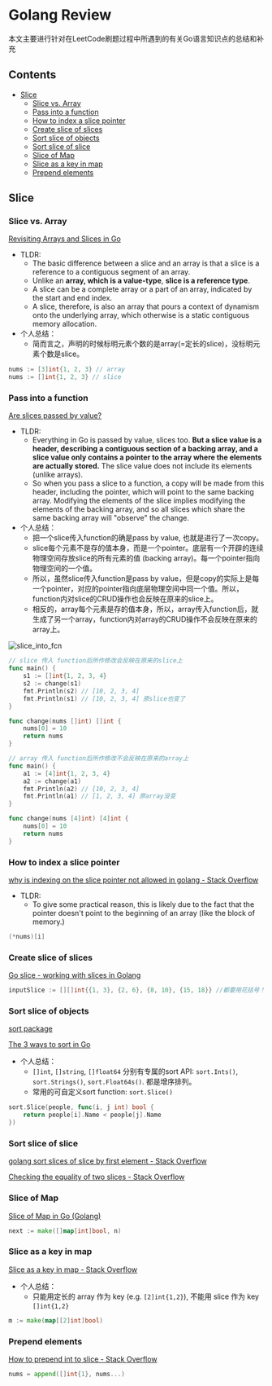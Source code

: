 # Golang Review
本文主要进行针对在LeetCode刷题过程中所遇到的有关Go语言知识点的总结和补充

## Contents
* [Slice](#slice)
    * [Slice vs. Array](#slice-vs-array)
    * [Pass into a function](#pass-into-a-function)
    * [How to index a slice pointer](#how-to-index-a-slice-pointer)
    * [Create slice of slices](#create-slice-of-slices)
    * [Sort slice of objects](#sort-slice-of-objects)
    * [Sort slice of slice](#sort-slice-of-slice)
    * [Slice of Map](#slice-of-map)
    * [Slice as a key in map](#slice-as-a-key-in-map)
    * [Prepend elements](#prepend-elements)


## Slice
### Slice vs. Array
[Revisiting Arrays and Slices in Go](https://www.developer.com/languages/arrays-slices-golang/)
* TLDR:
    * The basic difference between a slice and an array is that a slice is a reference to a contiguous segment of an array. 
    * Unlike an **array, which is a value-type**, **slice is a reference type**. 
    * A slice can be a complete array or a part of an array, indicated by the start and end index.
    * A slice, therefore, is also an array that pours a context of dynamism onto the underlying array, which otherwise is a static contiguous memory allocation.
* 个人总结：
    * 简而言之，声明的时候标明元素个数的是array(=定长的slice)，没标明元素个数是slice。
```go
nums := [3]int{1, 2, 3} // array
nums := []int{1, 2, 3} // slice
```

### Pass into a function

[Are slices passed by value?](https://stackoverflow.com/questions/39993688/are-slices-passed-by-value)
* TLDR:
    * Everything in Go is passed by value, slices too. **But a slice value is a header, describing a contiguous section of a backing array, and a slice value only contains a pointer to the array where the elements are actually stored.** The slice value does not include its elements (unlike arrays).
    * So when you pass a slice to a function, a copy will be made from this header, including the pointer, which will point to the same backing array. Modifying the elements of the slice implies modifying the elements of the backing array, and so all slices which share the same backing array will "observe" the change.
* 个人总结：
    * 把一个slice传入function的确是pass by value, 也就是进行了一次copy。
    * slice每个元素不是存的值本身，而是一个pointer。底层有一个开辟的连续物理空间存放slice的所有元素的值 (backing array)。每一个pointer指向物理空间的一个值。
    * 所以，虽然slice传入function是pass by value，但是copy的实际上是每一个pointer，对应的pointer指向底层物理空间中同一个值。所以，function内对slice的CRUD操作也会反映在原来的slice上。
    * 相反的，array每个元素是存的值本身，所以，array传入function后，就生成了另一个array，function内对array的CRUD操作不会反映在原来的array上。

![slice_into_fcn](https://user-images.githubusercontent.com/35708194/231896890-7f5ba00d-6b58-4d9f-993d-aadc601082e4.png)
```go
// slice 传入 function后所作修改会反映在原来的slice上
func main() {
	s1 := []int{1, 2, 3, 4}
	s2 := change(s1)
	fmt.Println(s2) // [10, 2, 3, 4]
	fmt.Println(s1) // [10, 2, 3, 4] 原slice也变了
}

func change(nums []int) []int {
	nums[0] = 10
	return nums
}

// array 传入 function后所作修改不会反映在原来的array上
func main() {
	a1 := [4]int{1, 2, 3, 4}
	a2 := change(a1)
	fmt.Println(a2) // [10, 2, 3, 4]
	fmt.Println(a1) // [1, 2, 3, 4] 原array没变
}

func change(nums [4]int) [4]int {
	nums[0] = 10
	return nums
}
```

### How to index a slice pointer
[why is indexing on the slice pointer not allowed in golang - Stack Overflow](https://stackoverflow.com/questions/38468258/why-is-indexing-on-the-slice-pointer-not-allowed-in-golang)
* TLDR:
    * To give some practical reason, this is likely due to the fact that the pointer doesn't point to the beginning of an array (like the block of memory.)
```go
(*nums)[i]
```

### Create slice of slices
[Go slice - working with slices in Golang](https://zetcode.com/golang/slice/)
```go
inputSlice := [][]int{{1, 3}, {2, 6}, {8, 10}, {15, 18}} //都要用花括号！
```

### Sort slice of objects
[sort package](https://pkg.go.dev/sort#Slice)

[The 3 ways to sort in Go](https://yourbasic.org/golang/how-to-sort-in-go/)
* 个人总结：
    * `[]int`, `[]string`, `[]float64` 分别有专属的sort API: `sort.Ints()`, `sort.Strings()`, `sort.Float64s()`. 都是增序排列。
    * 常用的可自定义sort function: `sort.Slice()`
```go
sort.Slice(people, func(i, j int) bool { 
    return people[i].Name < people[j].Name
})
```

### Sort slice of slice
[golang sort slices of slice by first element - Stack Overflow](https://stackoverflow.com/questions/55360091/golang-sort-slices-of-slice-by-first-element)

[Checking the equality of two slices - Stack Overflow](https://stackoverflow.com/questions/15311969/checking-the-equality-of-two-slices)


### Slice of Map
[Slice of Map in Go (Golang)](https://golangbyexample.com/slice-map-golang/)
```go
next := make([]map[int]bool, n)
```

### Slice as a key in map
[Slice as a key in map - Stack Overflow](https://stackoverflow.com/questions/20297503/slice-as-a-key-in-map)
* 个人总结：
    * 只能用定长的 array 作为 key (e.g. `[2]int{1,2}`), 不能用 slice 作为 key `[]int{1,2}`
```go
m := make(map[[2]int]bool)
```

### Prepend elements
[How to prepend int to slice - Stack Overflow](https://stackoverflow.com/questions/53737435/how-to-prepend-int-to-slice)
```go
nums = append([]int{1}, nums...)
```